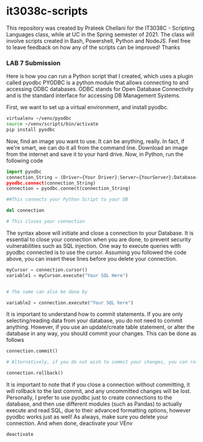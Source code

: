 # it3038c-scripts
 This repository was created by Prateek Chellani for the IT3038C - Scripting Languages class, while at UC in the Spring semester of 2021. 
 The class will involve scripts created in Bash, Powershell, Python and NodeJS. 
 Feel free to leave feedback on how any of the scripts can be improved!
 Thanks

### LAB 7 Submission

Here is how you can run a Python script that I created, which uses a plugin called pyodbc 
PYODBC is a python module that allows connecting to and accessing ODBC databases. ODBC stands for Open Database Connectivity and is the standard interface for accessing DB Management Systems. 

First, we want to set up a virtual environment, and install pyodbc.
```bash
virtualenv ~/venv/pyodbc
source ~/venv/scripts/bin/activate
pip install pyodbc
```
Now, find an image you want to use. It can be anything, really. In fact, if we're smart, we can do it all from the command line. 
Download an image from the internet and save it to your hard drive. 
Now, in Python, run the following code
```python
import pyodbc
connection_String = (Driver={Your Driver};Server={YourServer};Database={YourDB};"
pyodbc.connect(connection_String)
connection = pyodbc.connect(connection_String)

##This connects your Python Script to your DB

del connection

# This closes your connection
```

The syntax above will initiate and close a connection to your Database. It is essential to close your connection when you are done, to prevent security vulnerabilities such as SQL injection. One way to execute queries with pyodbc connected is to use the cursor. Assuming you followed the code above, you can insert these lines before you delete your connection. 

```python
myCursor = connection.cursor()
variable1 = myCurson.execute("Your SQL Here")


# The same can also be done by 

variable2 = connection.execute("Your SQL here")
```

It is important to understand how to commit statements. If you are only selecting/reading data from your database, you do not need to commit anything.
However, if you use an update/create table statement, or alter the database in any way, you should commit your changes. This can be done as follows

```python
connection.commit()

# Alternatively, if you do not wish to commit your changes, you can roll them back (revert them to last commit)

connection.rollback()

```

It is important to note that if you close a connection without committing, it will rollback to the last commit, and any uncommitted changes will be lost. 
Personally, I prefer to use pyodbc just to create connections to the database, and then use different modules (such as Pandas) to actually execute and read SQL, due to their advanced formatting options, however pyodbc works just as well!
As always, make sure you delete your connection. And when done, deactivate your VEnv
```bash
deactivate
```
